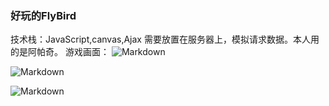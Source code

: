 ### 好玩的FlyBird
技术栈：JavaScript,canvas,Ajax
需要放置在服务器上，模拟请求数据。本人用的是阿帕奇。
游戏画面：
![Markdown](http://i1.bvimg.com/605680/39bc89471c6fb3f8.png)

![Markdown](http://i2.bvimg.com/605680/161dd618ab8e4c2a.png)

![Markdown](http://i2.bvimg.com/605680/3efa15ae4fb7f3d8.png)